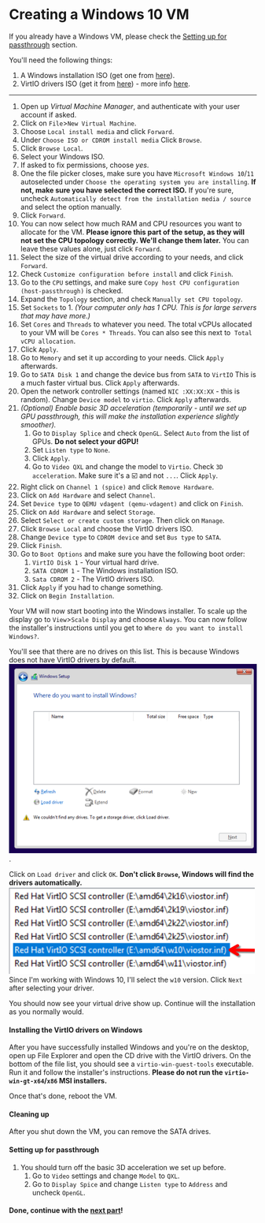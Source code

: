 # Creating a Windows 10 VM
If you already have a Windows VM, please check the [Setting up for passthrough](#setting-up-for-passthrough) section.

You'll need the following things:
1. A Windows installation ISO (get one from [here](https://www.microsoft.com/en-us/software-download/windows11)).
2. VirtIO drivers ISO (get it from [here](https://fedorapeople.org/groups/virt/virtio-win/direct-downloads/latest-virtio/virtio-win.iso)) - more info [here](https://github.com/virtio-win/virtio-win-pkg-scripts/blob/master/README.md).
---
1. Open up *Virtual Machine Manager*, and authenticate with your user account if asked.
2. Click on `File`>`New Virtual Machine`.
3. Choose `Local install media` and click `Forward`.
4. Under `Choose ISO or CDROM install media` Click `Browse`.
5. Click `Browse Local`.
6. Select your Windows ISO.
7. If asked to fix permissions, choose *yes*. 
8. One the file picker closes, make sure you have `Microsoft Windows 10`/`11` autoselected under `Choose the operating system you are installing`. **If not, make sure you have selected the correct ISO.** If you're sure, uncheck `Automatically detect from the installation media / source` and select the option manually.
9. Click `Forward`.
10. You can now select how much RAM and CPU resources you want to allocate for the VM. **Please ignore this part of the setup, as they will not set the CPU topology correctly. We'll change them later.** You can leave these values alone, just click `Forward`.
11. Select the size of the virtual drive according to your needs, and click `Forward`.
12. Check `Customize configuration before install` and click `Finish`.
13. Go to the `CPU` settings, and make sure `Copy host CPU configuration (host-passthrough)` is checked.
14. Expand the `Topology` section, and check `Manually set CPU topology`.
15. Set `Sockets` to 1. *(Your computer only has 1 CPU. This is for large servers that may have more.)*
16. Set `Cores` and `Threads` to whatever you need. The total vCPUs allocated to your VM will be `Cores * Threads`. You can also see this next to  `Total vCPU allocation`.
17. Click `Apply`.
18. Go to `Memory` and set it up according to your needs. Click `Apply` afterwards.
19. Go to `SATA Disk 1` and change the device bus from `SATA` to `VirtIO` This is a much faster virtual bus. Click `Apply` afterwards.
20. Open the network controller settings (named `NIC :XX:XX:XX` - this is random). Change `Device model` to `virtio`. Click `Apply` afterwards.
21. *(Optional) Enable basic 3D acceleration (temporarily - until we set up GPU passthrough, this will make the installation experience slightly smoother).*
	1. Go to `Display Splice` and check `OpenGL`. Select `Auto` from the list of GPUs. **Do not select your dGPU!**
	2. Set `Listen type` to `None`.
	3. Click `Apply`.
	4. Go to `Video QXL` and change the model to `Virtio`. Check `3D acceleration`. Make sure it's a ☑️ and not `...`. Click `Apply`.
22. Right click on `Channel 1 (spice)` and click `Remove Hardware`.
23. Click on `Add Hardware` and select `Channel`.
24. Set `Device type` to `QEMU vdagent (qemu-vdagent)` and click on `Finish`.
25. Click on `Add Hardware` and select `Storage`.
26. Select `Select or create custom storage`. Then click on `Manage`.
27. Click `Browse Local` and choose the VirtIO drivers ISO.
28. Change `Device type` to `CDROM device` and set `Bus type` to `SATA`.
29. Click `Finish`.
30. Go to `Boot Options` and make sure you have the following boot order:
	1. `VirtIO Disk 1` - Your virtual hard drive.
	2. `SATA CDROM 1` - The Windows installation ISO.
	3. `Sata CDROM 2` - The VirtIO drivers ISO.
31. Click `Apply` if you had to change something.
32. Click on `Begin Installation`.

Your VM will now start booting into the Windows installer. To scale up the display go to `View`>`Scale Display` and choose `Always`. You can now follow the installer's instructions until you get to `Where do you want to install Windows?`.

You'll see that there are no drives on this list. This is because Windows does not have VirtIO drivers by default.
![Windows Installation missing drives](Images/windows_install_no_drives.png).

Click on `Load driver` and click `OK`. **Don't click `Browse`, Windows will find the drivers automatically.**
![Windows install - drivers list](Images/windows_install_drivers_list.png)
Since I'm working with Windows 10, I'll select the `w10` version. Click `Next` after selecting your driver.

You should now see your virtual drive show up. Continue will the installation as you normally would.
#### Installing the VirtIO drivers on Windows
After you have successfully installed Windows and you're on the desktop, open up File Explorer and open the CD drive with the VirtIO drivers. On the bottom of the file list, you should see a `virtio-win-guest-tools` executable. Run it and follow the installer's instructions. **Please do not run the `virtio-win-gt-x64`/`x86` MSI installers.**

Once that's done, reboot the VM.
#### Cleaning up
After you shut down the VM, you can remove the SATA drives.
#### Setting up for passthrough
1. You should turn off the basic 3D acceleration we set up before.
	1. Go to `Video` settings and change `Model` to `QXL`.
	2. Go to `Display Spice` and change `Listen type` to `Address` and uncheck `OpenGL`.

#### Done, continue with the [next part](KERNEL_SETUP.md)!